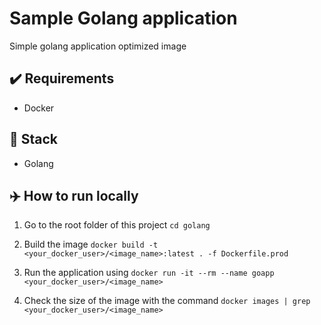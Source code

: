 # Sample Golang application
Simple golang application optimized image

## ✔️ Requirements
- Docker

## 🍔 Stack
- Golang

## ✈️ How to run locally

1. Go to the root folder of this project 
`cd golang`

2. Build the image
`docker build -t <your_docker_user>/<image_name>:latest . -f Dockerfile.prod`

3. Run the application using
`docker run -it --rm --name goapp <your_docker_user>/<image_name>`

4. Check the size of the image with the command
`docker images | grep <your_docker_user>/<image_name>`
